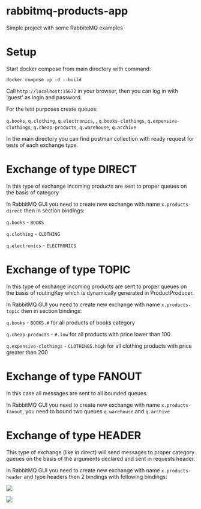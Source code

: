 # rabbitmq-products-app

Simple project with some RabbiteMQ examples


# Setup 

Start docker compose from main directory with command:

``docker compose up -d --build``

Call ``http://localhost:15672`` in your browser, then you can log in with 'guest' as login and password.

For the test purposes create queues: 

``q.books``, ``q.clothing``, ``q.electronics``, , ``q.books-clothings``, ``q.expensive-clothings``, ``q.cheap-products``, ``q.warehouse``, 
``q.archive``

In the main directory you can find postman collection with ready request for tests of each exchange type.

# Exchange of type DIRECT 

In this type of exchange incoming products are sent to proper queues on the basis of category

In RabbitMQ GUI you need to create new exchange with name ``x.products-direct`` then in section bindings:

``q.books`` - ``BOOKS`` 

``q.clothing`` - ``CLOTHING``

``q.electronics`` - ``ELECTRONICS``

# Exchange of type TOPIC 

In this type of exchange incoming products are sent to proper queues on the basis of routingKey which is dynamically generated in ProductProducer.

In RabbitMQ GUI you need to create new exchange with name ``x.products-topic`` then in section bindings:

``q.books`` - ``BOOKS.#`` for all products of books category

``q.cheap-products`` - ``#.low`` for all products with price lower than 100 

``q.expensive-clothings`` - ``CLOTHINGS.high`` for all clothing products with price greater than 200

# Exchange of type FANOUT

In this case all messages are sent to all bounded queues. 

In RabbitMQ GUI you need to create new exchange with name ``x.products-fanout``, you need to bound two queues ``q.warehouse`` and ``q.archive``

# Exchange of type HEADER

This type of exchange (like in direct) will send messages to proper category queues on the basis of the arguments declared and sent in requests header.

In RabbitMQ GUI you need to create new exchange with name ``x.products-header`` and type headers then 2 bindings with following bindings:

![](C:\development\workspaces\rabbitmq-products-app\doc\rabbitmq_header_exchange_bindings1.PNG)

![](C:\development\workspaces\rabbitmq-products-app\doc\rabbitmq_header_exchange_bindings2.PNG)